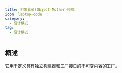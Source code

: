 ```yaml
---
title: 对象母亲(Object Mother)模式
icon: laptop-code
category:
  - 设计模式
tag:
  - 设计模式
---
```


## 概述

它用于定义具有独立构建器和工厂接口的不可变内容的工厂。

